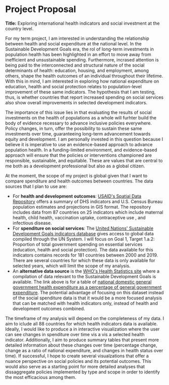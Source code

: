 # Project Proposal

**Title:** Exploring international health indicators and social investment at the country level. 

For my term project, I am interested in understanding the relationship between health and social expenditure at the national level. In the Sustainable Development Goals era, the rol of long-term investments in population health has been highlighted in an effort to move away from inefficient and unsustainable spending. Furthermore, incrased attention is being paid to the interconnected and structural nature of the social determinants of health: education, housing, and employment, among others, shape the health outcomes of an individual throughout their lifetime. With this in mind, I am interested in exploring how national expenditure on education, health and social protection relates to population-level improvement of these same indicators. The hypothesis that I am testing, thus, is whether countries that report increased spending on social services also show overall improvements in selected development indicators.

The importance of this issue lies in that evaluating the results of social investments on the health of populations as a whole will furhter build the body of evidence recessary to advance inclusive policies everywhere. Policy changes, in turn, offer the possibility to sustain these same investments over time, guaranteeing long-term advancement towards equity and development. I am personally invested in this question because I believe it is imperative to use an evidence-based approach to advance population health. In a funding-limited environment, and evidence-based approach will ensure that the policies or interventions championed are responsible, sustainable, and equitable. These are values that are central to me both as a development professional but also as a global citizen.

At the moment, the scope of my project is global given that I want to compare spenditure and health outcomes between countries. The data sources that I plan to use are:
*   For **health and development outcomes**: [USAID's Spatial Data Repository](http://spatialdata.dhsprogram.com/data/#/common/download) offers a summary of DHS indicators and U.S. Census Bureau population estimates and projections in GIS format. The repository includes data from 87 countries on 25 indicators which include maternal health, child health, vaccination uptake, contraceptive use , and infectious disease. 
*   For **spenditure on social services**: The [United Nations' Sustainable Development Goals indicators database](https://unstats.un.org/sdgs/indicators/database/) gives access to global data compiled through the UN System. I will focus on Goal 1, Target 1.a.2: Proportion of total government spending on essential services (education, health and social protection). The data available for this indicators contains records for 181 countries between 2000 and 2019. There are several countries for which these data is only available for selected years, which will limit the scope of my analysis.
  *   An **alternative data source** is the [WHO's Health Statistics site](https://apps.who.int/gho/data/node.sdg.1-a-data?lang=en) where a compilation of data relevant to the Sustainable Development Goals is available. The link above is for a table of [national domestic general government health expenditure as a percentage of general government expenditure](https://www.who.int/data/gho/indicator-metadata-registry/imr-details/4956). The potential advantage of focusing on this dataset instead of the social spenditure data is that it would be a more focused analysis that can be matched with health indicators only, instead of health and development outcomes combined.

The timeframe of my analysis will depend on the completeness of my data. I aim to iclude all 88 countries for which health indicators data is available. Ideally, I would like to produce a in interactive visualization where the user can see changes in spenditure over time vis a vis a selected health indicator. Additionally, I aim to produce summary tables that present more detailed information about these changes over time (percentage change, change as a ratio of national expenditure, and changes in health status over time). If successful, I hope to create several visualzations that offer a nuance perspective on social policies and its potential outcomes. This would also serve as a starting point for more detailed analyses that dissaggregate policies implemented by type and scope in order to identify the most efficacious among them.
